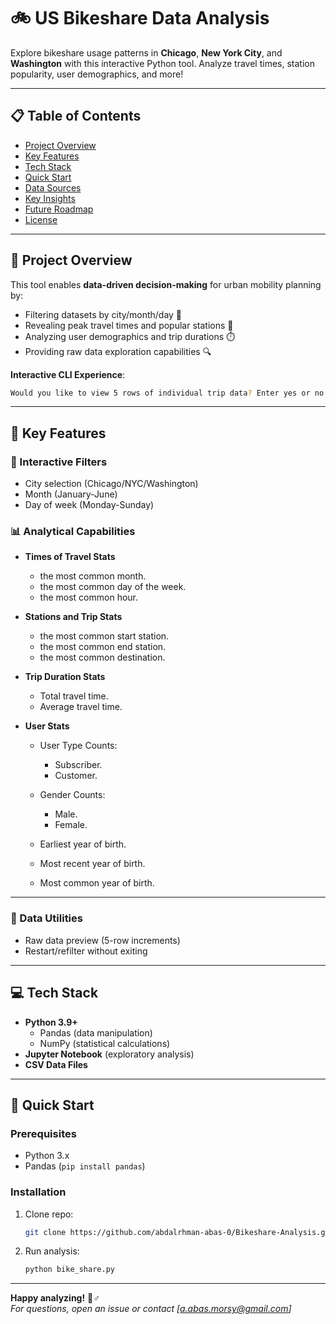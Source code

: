 # 🚲 US Bikeshare Data Analysis

Explore bikeshare usage patterns in **Chicago**, **New York City**, and **Washington** with this interactive Python tool. Analyze travel times, station popularity, user demographics, and more!

---

## 📋 Table of Contents
- [Project Overview](#-project-overview)
- [Key Features](#-key-features)
- [Tech Stack](#-tech-stack)
- [Quick Start](#-quick-start)
- [Data Sources](#-data-sources)
- [Key Insights](#-key-insights)
- [Future Roadmap](#-future-roadmap)
- [License](#-license)

---

## 🌟 Project Overview

This tool enables **data-driven decision-making** for urban mobility planning by:
- Filtering datasets by city/month/day 📅
- Revealing peak travel times and popular stations 🚨
- Analyzing user demographics and trip durations ⏱️  
- Providing raw data exploration capabilities 🔍

**Interactive CLI Experience**:  
```bash
Would you like to view 5 rows of individual trip data? Enter yes or no
```

---

## 🎯 Key Features
### 🔧 Interactive Filters
- City selection (Chicago/NYC/Washington)
- Month (January-June)
- Day of week (Monday-Sunday)

### 📊 Analytical Capabilities


- **Times of Travel Stats**
   - the most common month.
   - the most common day of the week.
   - the most common hour.

- **Stations and Trip Stats**
   - the most common start station.
   - the most common end station.
   - the most common destination.

- **Trip Duration Stats**
   - Total travel time.
   - Average travel time.

- **User Stats**
   - User Type Counts:
      - Subscriber.
      - Customer.

   - Gender Counts:
      - Male.
      - Female.

   - Earliest year of birth.
   - Most recent year of birth.
   - Most common year of birth.

---

### 📂 Data Utilities
- Raw data preview (5-row increments)
- Restart/refilter without exiting

---

## 💻 Tech Stack
- **Python 3.9+**
  - Pandas (data manipulation)
  - NumPy (statistical calculations)
- **Jupyter Notebook** (exploratory analysis)
- **CSV Data Files** 

---

## 🚀 Quick Start
### Prerequisites
- Python 3.x
- Pandas (`pip install pandas`)

### Installation
1. Clone repo:
   ```bash
   git clone https://github.com/abdalrhman-abas-0/Bikeshare-Analysis.git
   ```
   
2. Run analysis:
   ```bash
   python bike_share.py
   ```

---


**Happy analyzing!** 🚴♂️  
*For questions, open an issue or contact [a.abas.morsy@gmail.com]*
